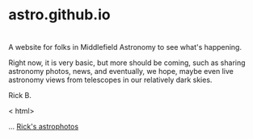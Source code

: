 # astro.github.io


<html>
<head>
    <title>Middlefield Astronomy </title>
</head>
<body>
    <h1></h1>
    <p>A website for folks in Middlefield Astronomy to see what's happening. </p>
    <p>Right now, it is very basic, but more should be coming, such as sharing astronomy photos, news, and eventually, we hope, maybe even live astronomy views from telescopes in our relatively dark skies. </p> 
    <p>Rick B.</p>
</body>
</html>

< html>
<head>
   ...
</head>
<body>
   <a href="https://www.astrobin.com/users/musicalengineer/"> Rick's astrophotos </a>
</body>
</html>



